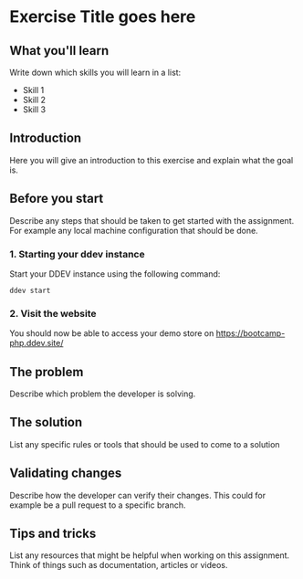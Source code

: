 # Exercise Title goes here

## What you'll learn
Write down which skills you will learn in a list:
* Skill 1
* Skill 2
* Skill 3

## Introduction
Here you will give an introduction to this exercise and explain what the goal is.

## Before you start
Describe any steps that should be taken to get started with the assignment. For example any local machine configuration that should be done.

### 1. Starting your ddev instance
Start your DDEV instance using the following command:
```shell
ddev start
```

### 2. Visit the website
You should now be able to access your demo store on https://bootcamp-php.ddev.site/

## The problem
Describe which problem the developer is solving.

## The solution
List any specific rules or tools that should be used to come to a solution

## Validating changes
Describe how the developer can verify their changes. This could for example be a pull request to a specific branch.

## Tips and tricks
List any resources that might be helpful when working on this assignment. Think of things such as documentation, articles or videos.

